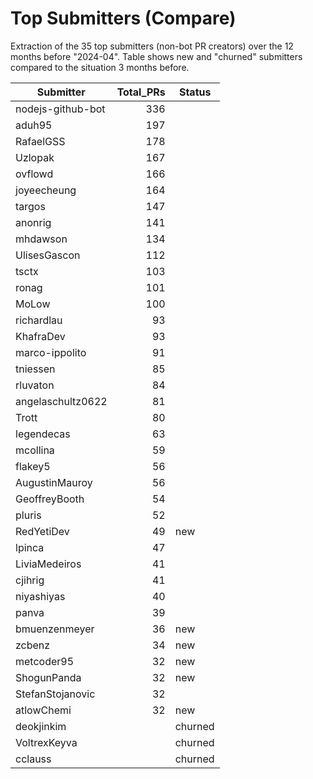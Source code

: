 # Top Submitters (Compare)

Extraction of the 35 top submitters (non-bot PR creators) 
over the 12 months before "2024-04".
Table shows new and "churned" submitters compared 
to the situation 3 months before.


| Submitter         | Total_PRs | Status  |
| ----------------- | --------: | ------- |
| nodejs-github-bot |       336 |         |
| aduh95            |       197 |         |
| RafaelGSS         |       178 |         |
| Uzlopak           |       167 |         |
| ovflowd           |       166 |         |
| joyeecheung       |       164 |         |
| targos            |       147 |         |
| anonrig           |       141 |         |
| mhdawson          |       134 |         |
| UlisesGascon      |       112 |         |
| tsctx             |       103 |         |
| ronag             |       101 |         |
| MoLow             |       100 |         |
| richardlau        |        93 |         |
| KhafraDev         |        93 |         |
| marco-ippolito    |        91 |         |
| tniessen          |        85 |         |
| rluvaton          |        84 |         |
| angelaschultz0622 |        81 |         |
| Trott             |        80 |         |
| legendecas        |        63 |         |
| mcollina          |        59 |         |
| flakey5           |        56 |         |
| AugustinMauroy    |        56 |         |
| GeoffreyBooth     |        54 |         |
| pluris            |        52 |         |
| RedYetiDev        |        49 | new     |
| lpinca            |        47 |         |
| LiviaMedeiros     |        41 |         |
| cjihrig           |        41 |         |
| niyashiyas        |        40 |         |
| panva             |        39 |         |
| bmuenzenmeyer     |        36 | new     |
| zcbenz            |        34 | new     |
| metcoder95        |        32 | new     |
| ShogunPanda       |        32 | new     |
| StefanStojanovic  |        32 |         |
| atlowChemi        |        32 | new     |
| deokjinkim        |           | churned |
| VoltrexKeyva      |           | churned |
| cclauss           |           | churned |
